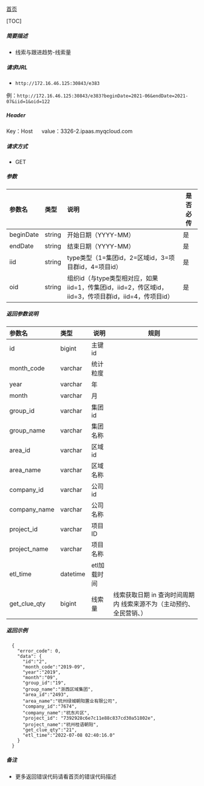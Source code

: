 [首页](README.md)

[TOC]
    
##### 简要描述

- 线索与跟进趋势-线索量

##### 请求URL
- ` http://172.16.46.125:30843/e383 `

例：` http://172.16.46.125:30843/e383?beginDate=2021-06&endDate=2021-07&iid=1&oid=122 `

##### Header
Key：Host     
value：3326-2.ipaas.myqcloud.com
  
##### 请求方式
- GET 

##### 参数

|参数名|类型|说明|是否必传|
|:----    |:----- |:-----   |-----   |
|beginDate |string |开始日期（YYYY-MM）   |是|
|endDate |string |结束日期（YYYY-MM）    |是|
|iid |string |type类型（1=集团id，2=区域id，3=项目群id，4=项目id）    |是|
|oid |string |组织id（与type类型相对应，如果iid=1，传集团id，iid=2，传区域id，iid=3，传项目群id，iid=4，传项目id）    |是|



##### 返回参数说明 

|参数名|类型|说明|规则|
|:-----  |:-----|----- |----- |
|id |bigint   |主键id  |  |
|month_code |varchar   |统计粒度  |  |
|year |varchar   |年  |  |
|month |varchar   |月  |  |
|group_id |varchar   |集团id  |  |
|group_name |varchar   |集团名称  |  |
|area_id |varchar   |区域id  |  |
|area_name |varchar   |区域名称  |  |
|company_id |varchar   |公司id  |  |
|company_name |varchar   |公司名称  |  |
|project_id |varchar   |项目ID  |  |
|project_name |varchar   |项目名称  |  |
|etl_time |datetime   |etl加载时间  |  |
|get_clue_qty |bigint   |线索量  |线索获取日期 in 查询时间周期内 线索来源不为（主动预约、全民营销、）|


##### 返回示例 

``` 
  {
    "error_code": 0,
    "data": {
	  "id":"2",
	  "month_code":"2019-09",
	  "year":"2019",
	  "month":"09",
	  "group_id":"19",
	  "group_name":"浙西区域集团",
	  "area_id":"2493",
	  "area_name":"杭州绿城朝阳置业有限公司",
	  "company_id":"7674",
	  "company_name":"杭东片区",
      "project_id": "7392928c6e7c11e88c837cd30a51802e",
	  "project_name":"杭州桂语朝阳",
	  "get_clue_qty":"21",
	  "etl_time":"2022-07-08 02:40:16.0"
    }
  }
```

##### 备注 

- 更多返回错误代码请看首页的错误代码描述




